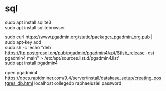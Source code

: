 # sql  

sudo apt install sqlite3  
sudo apt install sqlitebrowser  

sudo curl https://www.pgadmin.org/static/packages_pgadmin_org.pub | sudo apt-key add  
sudo sh -c 'echo "deb https://ftp.postgresql.org/pub/pgadmin/pgadmin4/apt/$(lsb_release -cs) pgadmin4 main" > /etc/apt/sources.list.d/pgadmin4.list'  
sudo apt install pgadmin4  

open pgadmin4
https://docs.rapidminer.com/9.4/server/install/database_setup/creating_postgres_db.html
localhost
collegedb
raphaeluziel
password
